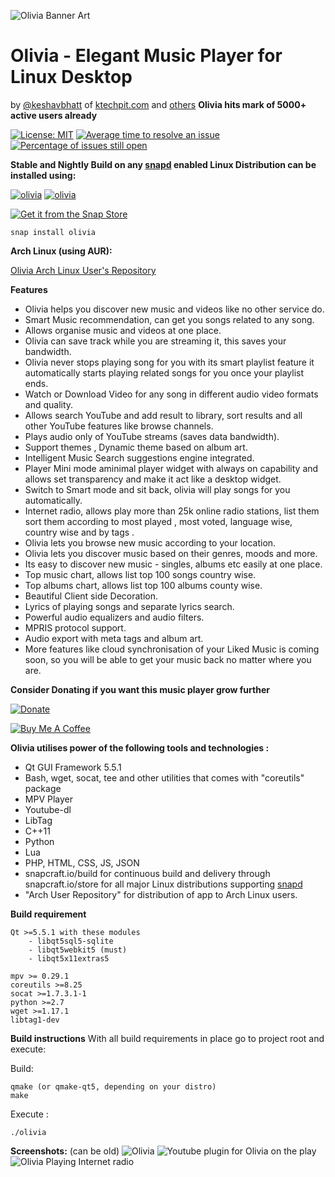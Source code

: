 
![Olivia Banner Art](https://dashboard.snapcraft.io/site_media/appmedia/2019/03/banner_BPmKykd.png)

# Olivia - Elegant Music Player for Linux Desktop

by [@keshavbhatt](https://github.com/keshavbhatt) of [ktechpit.com](http://ktechpit.com) and [others](https://github.com/keshavbhatt/olivia/graphs/contributors)
﻿
﻿**Olivia hits mark of 5000+ active users already** 

[![License: MIT](https://img.shields.io/badge/License-MIT-yellow.svg)](https://opensource.org/licenses/MIT) [![Average time to resolve an issue](http://isitmaintained.com/badge/resolution/keshavbhatt/olivia.svg)](http://isitmaintained.com/project/keshavbhatt/olivia "Average time to resolve an issue") [![Percentage of issues still open](http://isitmaintained.com/badge/open/keshavbhatt/olivia.svg)](http://isitmaintained.com/project/keshavbhatt/olivia "Percentage of issues still open") 

﻿**Stable and Nightly Build on any [snapd](https://docs.snapcraft.io/installing-snapd) enabled Linux Distribution can be installed using:**

﻿[![olivia](https://snapcraft.io//olivia/badge.svg)](https://snapcraft.io/olivia) [![olivia](https://snapcraft.io//olivia/trending.svg?name=0)](https://snapcraft.io/olivia)

[![Get it from the Snap Store](https://snapcraft.io/static/images/badges/en/snap-store-black.svg)](https://snapcraft.io/olivia)

    snap install olivia

**Arch Linux (using AUR):**

[Olivia Arch Linux User's Repository ](https://aur.archlinux.org/packages/olivia)  

**Features**
-   Olivia helps you discover new music and videos like no other service do.
-   Smart Music recommendation, can get you songs related to any song.
-   Allows organise music and videos at one place.
-   Olivia can save track while you are streaming it, this saves your bandwidth.
-   Olivia never stops playing song for you with its smart playlist feature it automatically starts playing related songs for you once your playlist ends.
-   Watch or Download Video for any song in different audio video formats and quality.
-   Allows search YouTube and add result to library, sort results and all other YouTube features like browse channels.
-   Plays audio only of YouTube streams (saves data bandwidth).
-   Support themes , Dynamic theme based on album art.
-   Intelligent Music Search suggestions engine integrated.
-   Player Mini mode aminimal player widget with always on capability and allows set transparency and make it act like a desktop widget.
-   Switch to Smart mode and sit back, olivia will play songs for you automatically.
-   Internet radio, allows play more than 25k online radio stations, list them sort them according to most played , most voted, language wise, country wise and by tags .
-   Olivia lets you browse new music according to your location.
-   Olivia lets you discover music based on their genres, moods and more.
-   Its easy to discover new music - singles, albums etc easily at one place.
-   Top music chart, allows list top 100 songs country wise.
-   Top albums chart, allows list top 100 albums county wise.
-   Beautiful Client side Decoration.
-   Lyrics of playing songs and separate lyrics search.
-   Powerful audio equalizers and audio filters.
-   MPRIS protocol support.
-   Audio export with meta tags and album art.
-   More features like cloud synchronisation of your Liked Music is coming soon, so you will be able to get your music back no matter where you are.

﻿**Consider Donating if you want this music player grow further**

[![Donate](https://img.shields.io/badge/Donate-PayPal-green.svg)](https://paypal.me/keshavnrj/5)

[![Buy Me A Coffee](https://bmc-cdn.nyc3.digitaloceanspaces.com/BMC-button-images/custom_images/orange_img.png)](https://www.buymeacoffee.com/keshavnrj)

**Olivia utilises power of the following tools and technologies :**
- Qt GUI Framework 5.5.1 
- Bash, wget, socat, tee and other utilities that comes with "coreutils" package
- MPV Player
- Youtube-dl
- LibTag
- C++11
- Python
- Lua
- PHP, HTML, CSS, JS, JSON 
- snapcraft.io/build for continuous build and delivery through snapcraft.io/store for all major Linux distributions supporting [snapd](https://snapcraft.io/docs/installing-snapd)
- "Arch User Repository" for distribution of app to Arch Linux users.  

﻿**Build requirement**

    Qt >=5.5.1 with these modules
        - libqt5sql5-sqlite
        - libqt5webkit5 (must)
        - libqt5x11extras5
        
    mpv >= 0.29.1
    coreutils >=8.25
    socat >=1.7.3.1-1
    python >=2.7
    wget >=1.17.1
    libtag1-dev
    
**Build instructions**
With all build requirements in place go to project root and execute:

Build:

    qmake (or qmake-qt5, depending on your distro)
    make
    
Execute :

    ./olivia
     
**Screenshots:** (can be old)
![Olivia](https://dashboard.snapcraft.io/site_media/appmedia/2019/03/olivia_linux_ubuntu_1.jpeg)
![Youtube plugin for Olivia on the play](https://dashboard.snapcraft.io/site_media/appmedia/2019/03/olivia_linux_ubuntu_2.jpeg)
![Olivia Playing Internet radio](https://dashboard.snapcraft.io/site_media/appmedia/2019/03/olivia_linux_ubuntu_3.jpeg)
